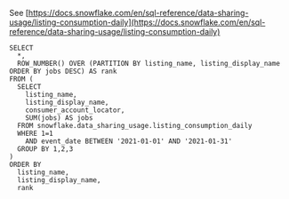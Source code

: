 See [https://docs.snowflake.com/en/sql-reference/data-sharing-usage/listing-consumption-daily](https://docs.snowflake.com/en/sql-reference/data-sharing-usage/listing-consumption-daily)
```
SELECT
  *,
  ROW_NUMBER() OVER (PARTITION BY listing_name, listing_display_name ORDER BY jobs DESC) AS rank
FROM (
  SELECT
    listing_name,
    listing_display_name,
    consumer_account_locator,
    SUM(jobs) AS jobs
  FROM snowflake.data_sharing_usage.listing_consumption_daily
  WHERE 1=1
    AND event_date BETWEEN '2021-01-01' AND '2021-01-31'
  GROUP BY 1,2,3
)
ORDER BY
  listing_name,
  listing_display_name,
  rank
```
